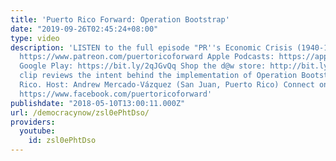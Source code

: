 ```yaml
---
title: 'Puerto Rico Forward: Operation Bootstrap'
date: "2019-09-26T02:45:24+08:00"
type: video
description: 'LISTEN to the full episode "PR''s Economic Crisis (1940-1976)" on Patreon:
  https://www.patreon.com/puertoricoforward Apple Podcasts: https://apple.co/2vzer74
  Google Play: https://bit.ly/2qJGvQq Shop the d@w store: http://bit.ly/2JkxIfy This
  clip reviews the intent behind the implementation of Operation Bootstrap in Puerto
  Rico. Host: Andrew Mercado-Vázquez (San Juan, Puerto Rico) Connect on Facebook:
  https://www.facebook.com/puertoricoforward'
publishdate: "2018-05-10T13:00:11.000Z"
url: /democracynow/zsl0ePhtDso/
providers:
  youtube:
    id: zsl0ePhtDso
---
```

